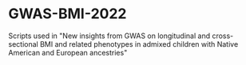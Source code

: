 # GWAS-BMI-2022
Scripts used in "New insights from GWAS on longitudinal and cross-sectional BMI and related phenotypes in admixed children with Native American and European ancestries"
